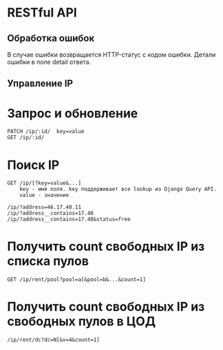 RESTful API
===========

Обработка ошибок
----------------

В случае ошибки возвращается HTTP-статус с кодом ошибки.
Детали ошибки в поле detail ответа.


Управление IP
-------------

# Запрос и обновление

    PATCH /ip/:id/  key=value
    GET /ip/:id/
    
# Поиск IP

    GET /ip/[?key=value&...]
        key - имя поля. key поддерживает все lookup из Django Query API.
        value - значение
        
    /ip/?address=46.17.40.11
    /ip/?address__contains=17.40
    /ip/?address__contains=17.40&status=free

# Получить count свободных IP из списка пулов 

    GET /ip/rent/pool?pool=a[&pool=b&...&count=1]

# Получить count свободных IP из свободных пулов в ЦОД

    /ip/rent/dc?dc=N[&v=4&count=1]
